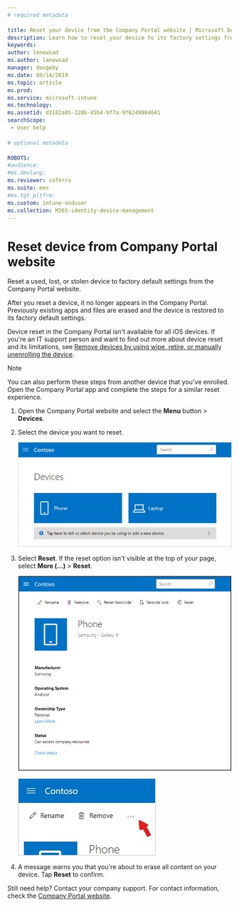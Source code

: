 ```yaml
---
# required metadata

title: Reset your device from the Company Portal website | Microsoft Docs
description: Learn how to reset your device to its factory settings from the Company Portal website.
keywords:
author: lenewsad
ms.author: lanewsad
manager: dougeby
ms.date: 09/14/2019
ms.topic: article
ms.prod:
ms.service: microsoft-intune
ms.technology:
ms.assetid: d3182a85-328b-45b4-bf7a-9f6249984641
searchScope:
 - User help

# optional metadata

ROBOTS:  
#audience:
#ms.devlang:
ms.reviewer: coferro
ms.suite: ems
#ms.tgt_pltfrm:
ms.custom: intune-enduser
ms.collection: M365-identity-device-management
---
```



# Reset device from Company Portal website

Reset a used, lost, or stolen device to factory default settings from the Company Portal website.  

After you reset a device, it no longer appears in the Company Portal. Previously existing apps and files are erased and the device is restored to its factory default settings. 

Device reset in the Company Portal isn't available for all iOS devices. If you're an IT support person and want to find out more about device reset and its limitations, see [Remove devices by using wipe, retire, or manually unenrolling the device](https://docs.microsoft.com/intune/devices-wipe).  

> [!Note]
> You can also perform these steps from another device that you've enrolled. Open the Company Portal app and complete the steps for a similar reset experience. 

1. Open the Company Portal website and select the __Menu__ button > __Devices__.  

2. Select the device you want to reset.

    ![A screenshot of the Devices page, with two tiles that show unidentified, generically named devices. A gray banner sits directly below the devices and prompts user to identify the device they're using or add a new one.](./media/rename-reset-device-step2-1808.png)  

3. Select **Reset**. If the reset option isn't visible at the top of your page, select **More (…)** > **Reset**.  

     ![Device details page for a selected device on the Company Portal website, with a list of links at the top showing Rename, Remove, Reset Device, Reset Passcode, and Remote Lock. ](./media/rename-reset-device-1808.png)  

    ![Screenshot of the More icon, highlighted with a red arrow.](./media/rename-reset-device-step3-more-1808.png)  

4. A message warns you that you're about to erase all content on your device. Tap **Reset** to confirm.  

Still need help? Contact your company support. For contact information, check the [Company Portal website](https://go.microsoft.com/fwlink/?linkid=2010980).
